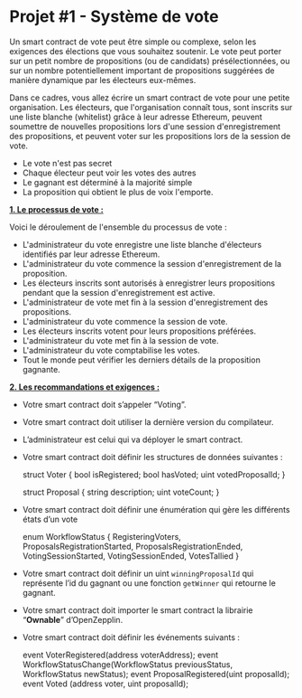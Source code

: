 # Projet #1 - Système de vote   

Un smart contract de vote peut être simple ou complexe, selon les exigences des élections que vous souhaitez soutenir. Le vote peut porter sur un petit nombre de propositions (ou de candidats) présélectionnées, ou sur un nombre potentiellement important de propositions suggérées de manière dynamique par les électeurs eux-mêmes.

Dans ce cadres, vous allez écrire un smart contract de vote pour une petite organisation. Les électeurs, que l'organisation connaît tous, sont inscrits sur une liste blanche (whitelist) grâce à leur adresse Ethereum, peuvent soumettre de nouvelles propositions lors d'une session d'enregistrement des propositions, et peuvent voter sur les propositions lors de la session de vote.

- Le vote n'est pas secret
- Chaque électeur peut voir les votes des autres
- Le gagnant est déterminé à la majorité simple
- La proposition qui obtient le plus de voix l'emporte.

<ins>**1. Le processus de vote :**</ins>

Voici le déroulement de l'ensemble du processus de vote :

- L'administrateur du vote enregistre une liste blanche d'électeurs identifiés par leur adresse Ethereum.
- L'administrateur du vote commence la session d'enregistrement de la proposition.
- Les électeurs inscrits sont autorisés à enregistrer leurs propositions pendant que la session d'enregistrement est active.
- L'administrateur de vote met fin à la session d'enregistrement des propositions.
- L'administrateur du vote commence la session de vote.
- Les électeurs inscrits votent pour leurs propositions préférées.
- L'administrateur du vote met fin à la session de vote.
- L'administrateur du vote comptabilise les votes.
- Tout le monde peut vérifier les derniers détails de la proposition gagnante. 

<ins>**2. Les recommandations et exigences :**</ins>  
- Votre smart contract doit s’appeler “Voting”. 
- Votre smart contract doit utiliser la dernière version du compilateur.
- L’administrateur est celui qui va déployer le smart contract. 
- Votre smart contract doit définir les structures de données suivantes : 

    struct Voter {
        bool isRegistered;
        bool hasVoted;
        uint votedProposalId;
    }

    struct Proposal {
        string description;
        uint voteCount;
    }

- Votre smart contract doit définir une énumération qui gère les différents états d’un vote  

    enum WorkflowStatus {
        RegisteringVoters,
        ProposalsRegistrationStarted,
        ProposalsRegistrationEnded,
        VotingSessionStarted,
        VotingSessionEnded,
        VotesTallied
    }  

- Votre smart contract doit définir un uint `winningProposalId` qui représente l’id du gagnant ou une fonction `getWinner` qui retourne le gagnant.  

- Votre smart contract doit importer le smart contract la librairie “**Ownable**” d’OpenZepplin.  

- Votre smart contract doit définir les événements suivants :  

    event VoterRegistered(address voterAddress); 
    event WorkflowStatusChange(WorkflowStatus previousStatus, WorkflowStatus newStatus);
    event ProposalRegistered(uint proposalId);
    event Voted (address voter, uint proposalId);  



